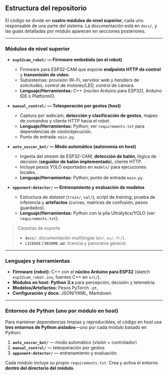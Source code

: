 ## Estructura del repositorio

El código se divide en **cuatro módulos de nivel superior**, cada uno responsable de una parte del sistema. La documentación está en `docs/`, y las guías detalladas por módulo aparecen en secciones posteriores.

---

### Módulos de nivel superior

- **`esp32cam_robot/` — Firmware embebido (en el robot)**
  - Firmware para ESP32-CAM que expone **endpoints HTTP de control** y **transmisión de video**.
  - Subsistemas: provisión Wi-Fi, servidor web y *handlers* de solicitudes, control de motores/LED, control de cámara.
  - **Lenguaje/Herramientas:** C++ (núcleo Arduino para ESP32), Arduino IDE o PlatformIO.

- **`manual_control/` — Teleoperación por gestos (host)**
  - Captura por webcam, **detección y clasificación de gestos**, mapeo de comandos y cliente HTTP hacia el robot.
  - **Lenguaje/Herramientas:** Python; ver `requirements.txt` para dependencias de visión/ejecución.
  - Punto de entrada: `main.py`.

- **`auto_soccer_bot/` — Modo automático (autonomía en host)**
  - Ingesta del *stream* de ESP32-CAM, **detección de balón**, lógica de decisión (**seguidor de balón implementado**), cliente HTTP.
  - Incluye pesos YOLO exportados en `models/` para ejecuciones locales.
  - **Lenguaje/Herramientas:** Python; punto de entrada `main.py`.

- **`opponent-detector/` — Entrenamiento y evaluación de modelos**
  - Estructura de *dataset* (`train/`, `val/`), script de *training*, prueba de inferencia y **artefactos** (curvas, matrices de confusión, pesos guardados).
  - **Lenguaje/Herramientas:** Python con la pila Ultralytics/YOLO (ver `requirements.txt`).

> Carpetas de soporte  
> - **`docs/`**: documentación multilingüe (`en/`, `es/`, `fr/`).  
> - **`LICENSE` / `README.md`**: licencia y panorama general.

---

### Lenguajes y herramientas

- **Firmware (robot):** C++ con el **núcleo Arduino para ESP32** (sketch `esp32cam_robot.ino`, fuentes C++ en `src/`).
- **Módulos en host:** **Python 3.x** para percepción, decisión y telemetría.
- **Modelos/Artefactos:** Pesos PyTorch `.pt`.
- **Configuración y docs:** JSON/YAML, Markdown.

---

### Entornos de Python (uno por módulo en host)

Para mantener dependencias limpias y reproducibles, el código en host usa **tres entornos de Python aislados**—uno por cada módulo basado en Python:

1. **`auto_soccer_bot/`** — modo automático (visión + controlador)  
2. **`manual_control/`** — teleoperación por gestos  
3. **`opponent-detector/`** — entrenamiento y evaluación

Cada módulo incluye su propio `requirements.txt`. Crea y activa el entorno **dentro del directorio del módulo**.